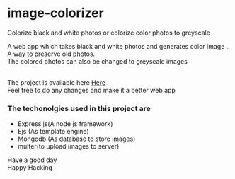 # image-colorizer
Colorize black and white photos or colorize color photos to greyscale


A web app which takes black and white photos and generates color image . A way to preserve old photos.
<br>
The colored photos can also be changed to greyscale images

<br>
The project is available here
<a href="https://tamatonga.herokuapp.com/">
Here
</a>

<br>
Feel free to do any changes and make it a better web app 
<br>

<h3>
The techonolgies used in this project are
</h3>

<ul>
<li>
Express js(A node js framework)
</li>
<li>
Ejs (As template engine)
</li>
<li>
Mongodb (As database to store images)
</li>
<li>
multer(to upload images to server)
</li>

</ul>

Have a good day
<br>
Happy Hacking
